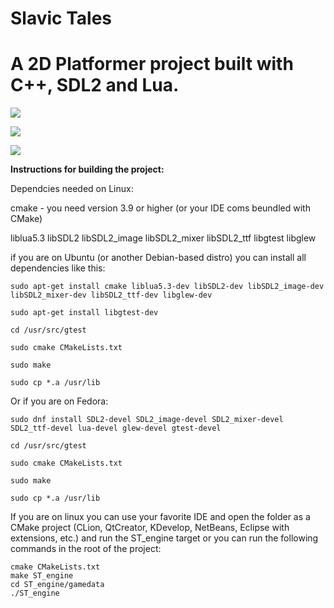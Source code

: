 <b>Slavic Tales</b>
===================

A 2D Platformer project built with C++, SDL2 and Lua.
=====================================================

![](https://raw.githubusercontent.com/maximAtanasov/slavicTales/master/ST_engine/docs/screenshots/screenshot1.png)

![](https://raw.githubusercontent.com/maximAtanasov/slavicTales/master/ST_engine/docs/screenshots/screenshot2.png)

![](https://raw.githubusercontent.com/maximAtanasov/slavicTales/master/ST_engine/docs/screenshots/screenshot3.png)



<b>Instructions for building the project:</b>

Dependcies needed on Linux:

cmake - you need version 3.9 or higher (or your IDE coms beundled with CMake)

liblua5.3
libSDL2
libSDL2_image
libSDL2_mixer
libSDL2_ttf
libgtest
libglew

if you are on Ubuntu (or another Debian-based distro) you can install all dependencies like this:
```
sudo apt-get install cmake liblua5.3-dev libSDL2-dev libSDL2_image-dev libSDL2_mixer-dev libSDL2_ttf-dev libglew-dev

sudo apt-get install libgtest-dev

cd /usr/src/gtest

sudo cmake CMakeLists.txt

sudo make

sudo cp *.a /usr/lib
```

Or if you are on Fedora:
```
sudo dnf install SDL2-devel SDL2_image-devel SDL2_mixer-devel SDL2_ttf-devel lua-devel glew-devel gtest-devel

cd /usr/src/gtest

sudo cmake CMakeLists.txt

sudo make

sudo cp *.a /usr/lib
```

If you are on linux you can use your favorite IDE and open the folder as a CMake project
(CLion, QtCreator, KDevelop, NetBeans, Eclipse with extensions, etc.) and run the ST_engine target or you can run the following commands in the root of the project:
```
cmake CMakeLists.txt
make ST_engine
cd ST_engine/gamedata
./ST_engine
```
